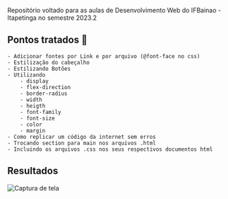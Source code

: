 Repositório voltado para as aulas de Desenvolvimento Web do IFBainao - Itapetinga no semestre 2023.2

## Pontos tratados :bookmark_tabs:

    - Adicionar fontes por Link e por arquivo (@font-face no css)
    - Estilização do cabeçalho
    - Estilizando Botões
    - Utilizando
        - display
        - flex-direction
        - border-radius
        - width
        - heigth
        - font-family
        - font-size
        - color
        - margin
    - Como replicar um código da internet sem erros
    - Trocando section para main nos arquivos .html
    - Incluindo os arquivos .css nos seus respectivos documentos html
## Resultados
![Captura de tela](https://github.com/fllaviacorreia/aulas-ifbaiano-desenvolvimento-web/assets/48125785/fe27b657-5f65-432c-a3dc-7e440bde8222)
